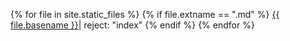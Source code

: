 {% for file in site.static_files %}
{% if file.extname == ".md" %}
[{{ file.basename }}]({{site.baseurl}}/{{file.basename}}.html)| reject: "index"
{% endif %}
{% endfor %}
